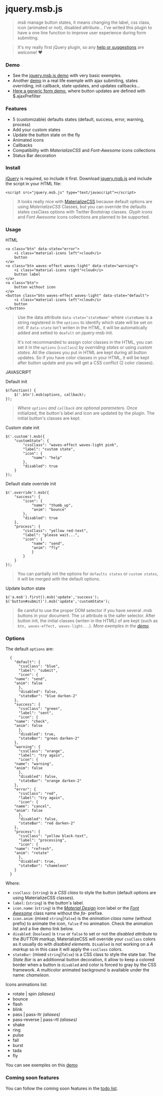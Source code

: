 # jquery.msb.js #

> *msb* manage button states, it means changing the label, css class, icon (animated or not), disabled attribute... I've writed this plugin to have a one line function to improve user experience during form submiting.

> It's my really first jQuery plugin, so any [help or suggestions](https://github.com/fchaussin/jquery-multi-state-button/issues) are welcome! ♥

### Demo

- See the [jquery.msb.js demo](https://codepen.io/fchaussin/pen/vejWKG) with very basic exemples.
- Another [demo](https://codepen.io/fchaussin/pen/mBKjzO) in a real life exemple with ajax submiting, states overriding, init callback, state updates, and updates callbacks...
- [Here a generic form demo](https://codepen.io/fchaussin/pen/EwdwRg), where button updates are defined with $.ajaxPrefilter

### Features

- 5 (customizable) defaults states (default, success, error, warning, process)
- Add your custom states
- Update the button state on the fly
- Animated icons
- Callbacks
- Compatibility with *MaterializeCSS* and *Font-Awesome* icons collections
- Status Bar decoration

### Install

[jQuery](http://jquery.com/download/) is required, so include it first.
  Download [jquery.msb.js](https://raw.githubusercontent.com/fchaussin/jquery-multi-state-button/master/jquery.msb.js) and include the script in your HTML file:

	<script src="jquery.msb.js" type="text/javascript"></script>

> It looks really nice with [MaterializeCSS](https://github.com/Dogfalo/materialize) because default options are using *MaterializeCSS* Classes, but you can override the defaults states cssClass options with Twitter Bootstrap classes. 
> *Glyph icons* and *Font Awesome* icons collections are planned to be supported.
	

### Usage

HTML

	<a class="btn" data-state="error">
		<i class="material-icons left">cloud</i>
		button
	</a>
	<a class="btn waves-effect waves-light" data-state="warning">
		<i class="material-icons right">cloud</i>
		button label
	</a>
	<a class="btn">
		button without icon
	</a>
	<button class="btn waves-effect waves-light" data-state="default">
		<i class="material-icons left">cloud</i>
		button
	</button>

> Use the data attribute `data-state="stateName"` where `stateName` is a string registered in the `options` to identify which state will be set on init. If `data-state` isn't writen in the HTML, it will be automatically added and setted to `deafult` on jquery-msb init. 

>  It's not recommanded to assign color classes in the HTML, you can set it in the `options` (`cssClass`) by *overriding states* or using *custom states*. All the classes you put in HTML are kept during all button updates. So if you have color classes in your HTML, it will be kept after button update and you will get a CSS conflict (2 color classes).


JAVASCRIPT

Default init

	$(function() {
		$('.btn').msb(options, callback);
	});
> *Where `options` and `callback` are optional parameters.* 
> Once initialized, the button's label and icon are updated by the plugin. The initial button's classes are kept.

Custom state init

	$('.custom').msb({
		"customState": {
			"cssClass": "waves-effect waves-light pink",
			"label": "custom state",
			"icon": {
				"name": "help"
			},
			"disabled": true
		}
	});

Default state override init

	$('.override').msb({
		"success": {
			"icon": {
				"name": "thumb_up", 
				"anim": "bounce"
			},
			"disabled": true
		},
		"process": {
			"cssClass": "yellow red-text",
			"label": "please wait...",
			"icon": {
				"name": "send", 
				"anim": "fly"
				}
		    }
		}
	});

> You can partially init the options for `defaults states` or `custom states`, it will be merged with the default options.

Update button state

	$('a.msb').first().msb('update','success');
	$('button#submit)').msb('update','customState');	

> Be careful to use the proper DOM selector if you have several .msb buttons in your document. The `id` attribute is the safer selector.
> After button init, the initial classes (writen in the HTML) of are kept (such as `btn, waves-effect, waves-light...`).
*More exemples in the [demo](https://codepen.io/fchaussin/pen/vejWKG).*

### Options

The default `options` are:

	  {
	    "default": {
	      "cssClass": "blue",
	      "label": "submit",
	      "icon": {
		"name": "send", 
		"anim": false
	      },
	      "disabled": false,
	      "stateBar": "blue darken-2"
	    },
	    "success": {
	      "cssClass": "green",
	      "label": "sent",
	      "icon": {
		"name": "check",
		"anim": false
	      },
	      "disabled": true,
	      "stateBar": "green darken-2"
	    },
	    "warning": {
	      "cssClass": "orange",
	      "label": "try again",
	      "icon": {
		"name": "warning",
		"anim": false
	      },
	      "disabled": false,
	      "stateBar": "orange darken-2"
	    },
	    "error": {
	      "cssClass": "red",
	      "label": "try again",
	      "icon": {
		"name": "cancel",
		"anim": false
	      },
	      "disabled": false,
	      "stateBar": "red darken-2"
	    },
	    "process": {
	      "cssClass": "yellow black-text",
	      "label": "processing",
	      "icon": {
		"name": "refresh",
		"anim": "rotate"
	      },
	      "disabled": true,
	      "stateBar": "chameleon"
	    }
	  }

Where:

- `cssClass`: (`string`) is a *CSS class* to style the button (default options are using MaterializeCSS classes).
- `label`: (`string`) is the button's label.
- `icon.name`: (`string`) is the [*Material Design*](https://material.io/icons/) icon label or the [*Font Awesome*](http://fontawesome.io/icons/) class name without the *fa-* prefixe.
- `icon.anim`: (mixed `string`|`false`) is the *animation class name* (without prefix) to animate the icon, `false` if no animation. Check the animation list and a live demo link below.
- `disabled`: (`boolean`) is `true` or `false` to set or not the *disabled attribute* to the *BUTTON markup*, MaterializeCSS will override your `cssClass` colors as it usually do with *disabled elements*. `Disabled` is not working on a *A markup* so in this case it will apply the `cssClass` colors.
- `stateBar`: (mixed `string`|`false`) is a CSS class to style the state bar. The *State Bar* is an additionnal button decoration, it allow to keep a colored border when a button is `disabled` and color is forced to gray by the CSS framework. A multicolor animated background is available under the name: *chameleon*.


Icons animations list:
- rotate | spin *(aliases)*
- bounce
- flash
- blink
- pass | pass-ltr *(aliases)*
- pass-reverse | pass-rtl *(aliases)*
- shake
- ring
- pulse
- fall
- burst
- tada
- fly

You can see exemples on this [demo](https://codepen.io/fchaussin/pen/vejWKG) 

### Coming soon features

You can follow the coming soon features in the [todo list](https://github.com/fchaussin/jquery-multi-state-button/projects/1).

